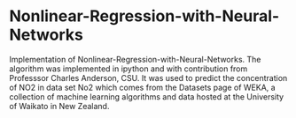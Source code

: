 # Nonlinear-Regression-with-Neural-Networks
Implementation of Nonlinear-Regression-with-Neural-Networks. The algorithm was implemented in ipython and with contribution from Professsor Charles Anderson, CSU. It was used to predict the concentration of NO2 in data set No2 which comes from the Datasets page of WEKA, a collection of machine learning algorithms and data hosted at the University of Waikato in New Zealand.
